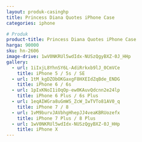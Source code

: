 ```yaml
---
layout: produk-casinghp
title: Princess Diana Quotes iPhone Case
categories: iphone

# Produk
product-title: Princess Diana Quotes iPhone Case
harga: 90000
sku: hn-2606
image-drive: 1wV0NKRUl5wdIdx-NUSzQgyBXZ-0J_HHp
gallery:
  - url: 1iIxjL8YhnSY6L-AdiRrkxb9lJ_0CmVCe
    title: iPhone 5 / 5s / SE
  - url: 1tM_kgDZObOKGaxgF8HXEIdZqBde_ENDG
    title: iPhone 6 / 6s
  - url: 1pIxKNoI1iOqOp-ew0KAuvQdcnn2e24lp
    title: iPhone 6 Plus / 6s Plus
  - url: 1eqAIWGra8uGmWS_ZcW_IwTVTo81AV0_q
    title: iPhone 7 / 8
  - url: 1vM9burvJAVbhgHhepJJ4veaKBRUozefx
    title: iPhone 7 Plus / 8 Plus
  - url: 1wV0NKRUl5wdIdx-NUSzQgyBXZ-0J_HHp
    title: iPhone X
---
```

